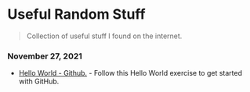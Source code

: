 # Useful Random Stuff


> Collection of useful stuff I found on the internet.




### November 27, 2021
- [Hello World - Github.](https://docs.github.com/en/get-started/quickstart/hello-world) - Follow this Hello World exercise to get started with GitHub.

